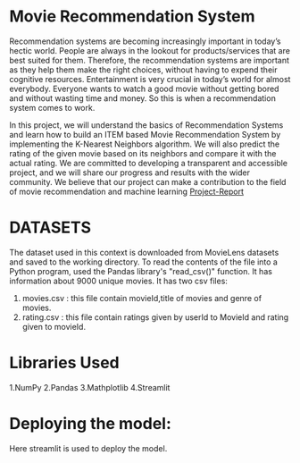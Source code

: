 # Movie Recommendation System

Recommendation systems are becoming increasingly important in
today’s hectic world. People are always in the lookout for
products/services that are best suited for them. Therefore, the
recommendation systems are important as they help them make the
right choices, without having to expend their cognitive resources.
Entertainment is very crucial in today’s world for almost everybody.
Everyone wants to watch a good movie without getting bored and
without wasting time and money. So this is when a recommendation
system comes to work.

In this project, we will understand the basics of Recommendation
Systems and learn how to build an ITEM based Movie Recommendation System
by implementing the K-Nearest Neighbors algorithm. We will also
predict the rating of the given movie based on its neighbors and
compare it with the actual rating.
We are committed to developing a transparent and accessible
project, and we will share our progress and results with the wider
community. We believe that our project can make a contribution to
the field of movie recommendation and machine learning
[Project-Report](https://drive.google.com/file/d/1iYuk0BfW99bLWCvespiU_UBzlp7QViJS/view?usp=drive_link)

# DATASETS

The dataset used in this context is downloaded from MovieLens
datasets and saved to the working directory.
To read the contents of the file into a Python program, used the
Pandas library's "read_csv()" function. It has information about
9000 unique movies. It has two csv files:
1. movies.csv : this file contain movieId,title of movies and genre of
movies.
2. rating.csv : this file contain ratings given by userId to MovieId and
rating given to movieId.

# Libraries Used
1.NumPy
2.Pandas
3.Mathplotlib
4.Streamlit

# Deploying the model:
Here streamlit is used to deploy the model.

